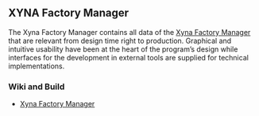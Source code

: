 ## XYNA Factory Manager

The Xyna Factory Manager contains all data of the [Xyna Factory Manager](https://github.com/GIP-SmartMercial/xyna-factory-manager/wiki) that are relevant from design time right to production. Graphical and intuitive usability have been at the heart of the program’s design while interfaces for the development in external tools are supplied for technical implementations.

### Wiki and Build
* [Xyna Factory Manager](https://github.com/GIP-SmartMercial/xyna-factory-manager/wiki)
